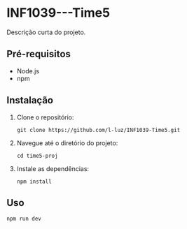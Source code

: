 # INF1039---Time5

Descrição curta do projeto.

## Pré-requisitos
* Node.js
* npm
## Instalação

1. Clone o repositório:
   ```
   git clone https://github.com/l-luz/INF1039-Time5.git
   ```

3. Navegue até o diretório do projeto:

   ```
   cd time5-proj
   ```

5. Instale as dependências:

   ```
   npm install
   ```

## Uso

   ```
  npm run dev
  ```